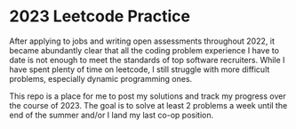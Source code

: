 # 2023 Leetcode Practice
After applying to jobs and writing open assessments throughout 2022, it became abundantly clear that all the coding problem experience I have to date is not enough to meet the standards of top software recruiters. While I have spent plenty of time on leetcode, I still struggle with more difficult problems, especially dynamic programming ones.

This repo is a place for me to post my solutions and track my progress over the course of 2023. The goal is to solve at least 2 problems a week until the end of the summer and/or I land my last co-op position.
